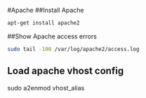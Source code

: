 
#Apache
##Install Apache
```sh
apt-get install apache2
```


##Show Apache access errors
```sh
sudo tail -100 /var/log/apache2/access.log
```


## Load apache vhost config
sudo a2enmod vhost_alias
